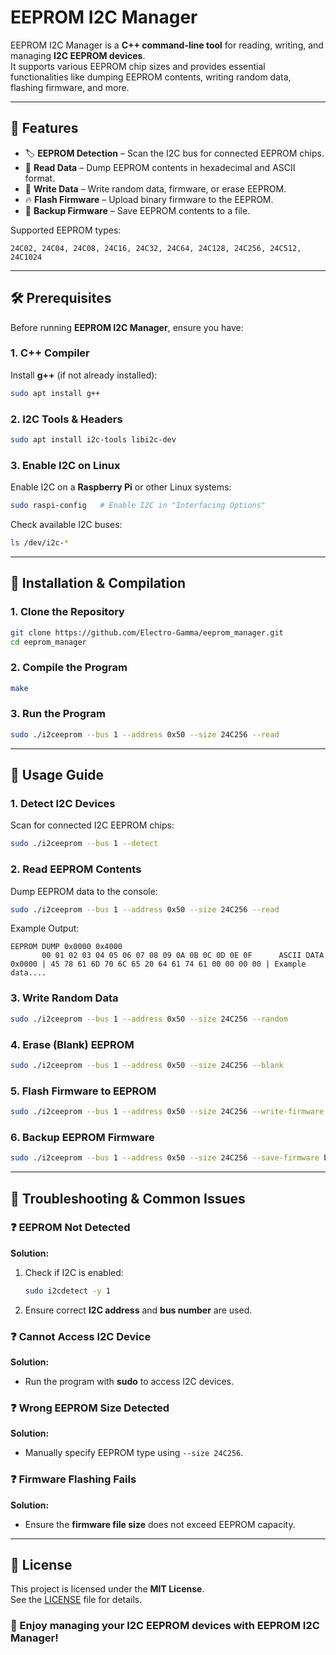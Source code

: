 # EEPROM I2C Manager

EEPROM I2C Manager is a **C++ command-line tool** for reading, writing, and managing **I2C EEPROM devices**.  
It supports various EEPROM chip sizes and provides essential functionalities like dumping EEPROM contents, writing random data, flashing firmware, and more.

---

## 📌 **Features**

- 🏷 **EEPROM Detection** – Scan the I2C bus for connected EEPROM chips.
- 📝 **Read Data** – Dump EEPROM contents in hexadecimal and ASCII format.
- 🔄 **Write Data** – Write random data, firmware, or erase EEPROM.
- 🔥 **Flash Firmware** – Upload binary firmware to the EEPROM.
- 💾 **Backup Firmware** – Save EEPROM contents to a file.

Supported EEPROM types:
```
24C02, 24C04, 24C08, 24C16, 24C32, 24C64, 24C128, 24C256, 24C512, 24C1024
```

---

## 🛠 **Prerequisites**

Before running **EEPROM I2C Manager**, ensure you have:

### **1. C++ Compiler**
Install **g++** (if not already installed):
```bash
sudo apt install g++
```

### **2. I2C Tools & Headers**
```bash
sudo apt install i2c-tools libi2c-dev
```

### **3. Enable I2C on Linux**
Enable I2C on a **Raspberry Pi** or other Linux systems:
```bash
sudo raspi-config   # Enable I2C in "Interfacing Options"
```

Check available I2C buses:
```bash
ls /dev/i2c-*
```

---

## 🚀 **Installation & Compilation**

### **1. Clone the Repository**
```bash
git clone https://github.com/Electro-Gamma/eeprom_manager.git
cd eeprom_manager
```

### **2. Compile the Program**
```bash
make
```

### **3. Run the Program**
```bash
sudo ./i2ceeprom --bus 1 --address 0x50 --size 24C256 --read
```

---

## 🎯 **Usage Guide**

### **1. Detect I2C Devices**
Scan for connected I2C EEPROM chips:
```bash
sudo ./i2ceeprom --bus 1 --detect
```

### **2. Read EEPROM Contents**
Dump EEPROM data to the console:
```bash
sudo ./i2ceeprom --bus 1 --address 0x50 --size 24C256 --read
```

Example Output:
```
EEPROM DUMP 0x0000 0x4000
       00 01 02 03 04 05 06 07 08 09 0A 0B 0C 0D 0E 0F      ASCII DATA
0x0000 | 45 78 61 6D 70 6C 65 20 64 61 74 61 00 00 00 00 | Example data....
```

### **3. Write Random Data**
```bash
sudo ./i2ceeprom --bus 1 --address 0x50 --size 24C256 --random
```

### **4. Erase (Blank) EEPROM**
```bash
sudo ./i2ceeprom --bus 1 --address 0x50 --size 24C256 --blank
```

### **5. Flash Firmware to EEPROM**
```bash
sudo ./i2ceeprom --bus 1 --address 0x50 --size 24C256 --write-firmware firmware.bin
```

### **6. Backup EEPROM Firmware**
```bash
sudo ./i2ceeprom --bus 1 --address 0x50 --size 24C256 --save-firmware backup.bin
```

---


## 🔧 **Troubleshooting & Common Issues**

### ❓ **EEPROM Not Detected**
**Solution:**
1. Check if I2C is enabled:
   ```bash
   sudo i2cdetect -y 1
   ```
2. Ensure correct **I2C address** and **bus number** are used.

### ❓ **Cannot Access I2C Device**
**Solution:**
- Run the program with **sudo** to access I2C devices.

### ❓ **Wrong EEPROM Size Detected**
**Solution:**
- Manually specify EEPROM type using `--size 24C256`.

### ❓ **Firmware Flashing Fails**
**Solution:**
- Ensure the **firmware file size** does not exceed EEPROM capacity.


---

## 📜 **License**
This project is licensed under the **MIT License**.  
See the [LICENSE](LICENSE) file for details.


### 🎉 Enjoy managing your I2C EEPROM devices with EEPROM I2C Manager!
